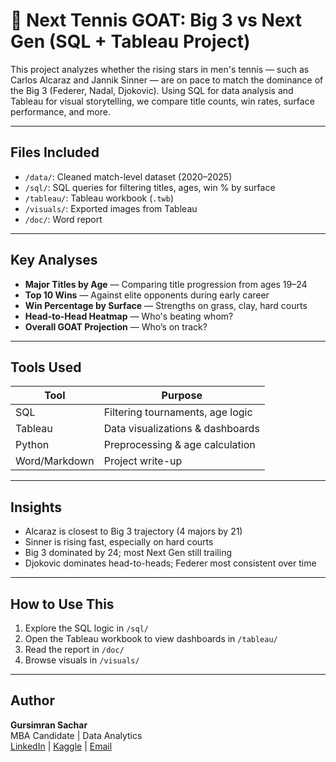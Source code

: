 # 🎾 Next Tennis GOAT: Big 3 vs Next Gen (SQL + Tableau Project)

This project analyzes whether the rising stars in men's tennis — such as Carlos Alcaraz and Jannik Sinner — are on pace to match the dominance of the Big 3 (Federer, Nadal, Djokovic). Using SQL for data analysis and Tableau for visual storytelling, we compare title counts, win rates, surface performance, and more.

---

## Files Included

- `/data/`: Cleaned match-level dataset (2020–2025)
- `/sql/`: SQL queries for filtering titles, ages, win % by surface
- `/tableau/`: Tableau workbook (`.twb`)
- `/visuals/`: Exported images from Tableau
- `/doc/`: Word report 

---

## Key Analyses

- **Major Titles by Age** — Comparing title progression from ages 19–24
- **Top 10 Wins** — Against elite opponents during early career
- **Win Percentage by Surface** — Strengths on grass, clay, hard courts
- **Head-to-Head Heatmap** — Who's beating whom?
- **Overall GOAT Projection** — Who’s on track?

---

## Tools Used

| Tool       | Purpose                        |
|------------|--------------------------------|
| SQL        | Filtering tournaments, age logic |
| Tableau    | Data visualizations & dashboards |
| Python     | Preprocessing & age calculation |
| Word/Markdown | Project write-up              |

---

## Insights

- Alcaraz is closest to Big 3 trajectory (4 majors by 21)
- Sinner is rising fast, especially on hard courts
- Big 3 dominated by 24; most Next Gen still trailing
- Djokovic dominates head-to-heads; Federer most consistent over time

---

## How to Use This

1. Explore the SQL logic in `/sql/`
2. Open the Tableau workbook to view dashboards in  `/tableau/`
3. Read the report in `/doc/`
4. Browse visuals in `/visuals/`

---

## Author

**Gursimran Sachar**  
MBA Candidate | Data Analytics  
[LinkedIn]((https://www.linkedin.com/in/gs098/)) | [Kaggle]((https://www.kaggle.com/gursimransachar)) | [Email](mailto:gursimransachar098@gmail.com)
